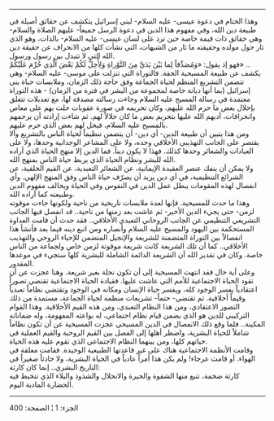 ------------------------------------------------------------------------

وهذا الختام في دعوة عيسى- عليه السلام- لبني إسرائيل يتكشف عن حقائق أصيلة
في طبيعة دين الله، وفي مفهوم هذا الدين في دعوة الرسل جميعاً- عليهم الصلاة
والسلام- وهي حقائق ذات قيمة خاصة حين ترد على لسان عيسى- عليه السلام-
بالذات، وهو الذي ثار حول مولده وحقيقته ما ثار من الشبهات، التي نشأت كلها
من الانحراف عن حقيقة دين الله التي لا تتبدل بين رسول ورسول.  
فهو إذ يقول: «وَمُصَدِّقاً لِما بَيْنَ يَدَيَّ مِنَ التَّوْراةِ وَلِأُحِلَّ لَكُمْ بَعْضَ الَّذِي حُرِّمَ
عَلَيْكُمْ» ..  
يكشف عن طبيعة المسيحية الحقة. فالتوراة التي تنزلت على موسى- عليه السلام-
وهي تتضمن التشريع المنظم لحياة الجماعة وفق حاجة ذلك الزمان، وملابسات
حياة بني إسرائيل (بما أنها ديانة خاصة لمجموعة من البشر في فترة من
الزمان) - هذه التوراة معتمدة في رسالة المسيح عليه السلام وجاءت رسالته
مصدقة لها، مع تعديلات تتعلق بإحلال بعض ما حرم الله عليهم، وكان تحريمه في
صورة عقوبات حلت بهم على معاص وانحرافات، أدبهم الله عليها بتحريم بعض ما
كان حلالاً لهم. ثم شاءت إرادته أن يرحمهم بالمسيح عليه السلام، فيحل لهم
بعض الذي حرم عليهم.  
ومن هذا يتبين أن طبيعة الدين- أي دين- أن يتضمن تنظيماً لحياة الناس
بالتشريع وألا يقتصر على الجانب التهذيبي الأخلاقي وحده، ولا على المشاعر
الوجدانية وحدها، ولا على العبادات والشعائر وحدها كذلك. فهذا لا يكون
ديناً. فما الدين إلا منهج الحياة الذي أراده الله للبشر ونظام الحياة الذي
يربط حياة الناس بمنهج الله.  
ولا يمكن أن ينفك عنصر العقيدة الإيمانية، عن الشعائر التعبدية، عن القيم
الخلقية، عن الشرائع التنظيمية، في أي دين يريد أن يصرّف حياة الناس وفق
المنهج الإلهي. وأي انفصال لهذه المقومات يبطل عمل الدين في النفوس وفي
الحياة ويخالف مفهوم الدين وطبيعته كما أراده الله.  
وهذا ما حدث للمسيحية. فإنها لعدة ملابسات تاريخية من ناحية ولكونها جاءت
موقوته لزمن- حتى يجيء الدين الأخير- ثم عاشت بعد زمنها من ناحية.. قد
انفصل فيها الجانب التشريعي التنظيمي عن الجانب الروحاني التعبدي
الأخلاقي.. فقد حدث أن قامت العداوة المستحكمة بين اليهود والمسيح عليه
السلام وأنصاره ومن اتبع دينه فيما بعد فأنشأ هذا انفصالاً بين التوراة
المتضمنة للشريعة والإنجيل المتضمن للإحياء الروحي والتهذيب الأخلاقي.. كما
أن تلك الشريعة كانت شريعة موقوتة لزمن خاص ولجماعة من الناس خاصة. وكان في
تقدير الله أن الشريعة الدائمة الشاملة للبشرية كلها ستجيء في موعدها
المقدور.  
وعلى أية حال فقد انتهت المسيحية إلى أن تكون نحلة بغير شريعة. وهنا عجزت
عن أن تقود الحياة الاجتماعية للأمم التي عاشت عليها. فقيادة الحياة
الاجتماعية تقتضي تصوراً اعتقادياً يفسر الوجود كله، ويفسر حياة الإنسان
ومكانه في الوجود وتقتضي نظاماً تعبدياً وقيماً أخلاقية. ثم تقتضي- حتماً-
تشريعات منظمة لحياة الجماعة، مستمدة من ذلك التصور الاعتقادي، ومن هذا
النظام التعبدي، ومن هذه القيم الأخلاقية. وهذا القوام التركيبي للدين هو
الذي يضمن قيام نظام اجتماعي، له بواعثه المفهومة، وله ضماناته المكينة..
فلما وقع ذلك الانفصال في الدين المسيحي عجزت المسيحية عن أن تكون نظاماً
شاملاً للحياة البشرية، واضطر أهلها إلى الفصل بين القيم الروحية والقيم
العملية في حياتهم كلها، ومن بينهما النظام الاجتماعي الذي تقوم عليه هذه
الحياة.  
وقامت الأنظمة الاجتماعية هناك على غير قاعدتها الطبيعية الوحيدة. فقامت
معلقة في الهواء. أو قامت عرجاء! ولم يكن هذا أمراً عادياً في الحياة
البشرية، ولا حادثاً صغيراً في التاريخ البشري.. إنما كان كارثة:  
كارثة ضخمة، تنبع منها الشقوة والحيرة والانحلال والشذوذ والبلاء الذي
تتخبط فيه الحضارة المادية اليوم.

------------------------------------------------------------------------

الجزء: 1 ¦ الصفحة: 400
